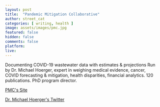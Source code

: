 ```yaml
---
layout: post
title:  "Pandemic Mitigation Collaborative"
author: street_cat
categories: [ writing, health ]
image: assets/images/pmc.jpg
featured: false
hidden: false
comments: false
platform: 
live: 
---
```


Documenting COVID-19 wastewater data with estimates & projections
Run by Dr. Michael Hoerger, expert in weighing medical evidence, cancer, COVID forecasting & mitigation, health disparities, financial analytics. 120 publications. PhD program director.

<a href="https://pmc19.com/data/">PMC's Site</a>

<a href="https://x.com/michael_hoerger/">Dr. Michael Hoerger's Twitter</a>
